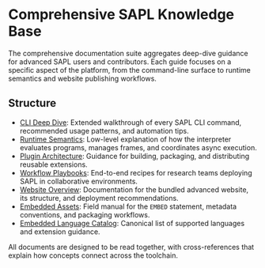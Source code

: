 # Comprehensive SAPL Knowledge Base

The comprehensive documentation suite aggregates deep-dive guidance for advanced SAPL users and contributors. Each guide focuses on a specific aspect of the platform, from the command-line surface to runtime semantics and website publishing workflows.

## Structure

- [CLI Deep Dive](CLI_DEEP_DIVE.md): Extended walkthrough of every SAPL CLI command, recommended usage patterns, and automation tips.
- [Runtime Semantics](RUNTIME_SEMANTICS.md): Low-level explanation of how the interpreter evaluates programs, manages frames, and coordinates async execution.
- [Plugin Architecture](PLUGIN_ARCHITECTURE.md): Guidance for building, packaging, and distributing reusable extensions.
- [Workflow Playbooks](WORKFLOWS.md): End-to-end recipes for research teams deploying SAPL in collaborative environments.
- [Website Overview](WEBSITE_OVERVIEW.md): Documentation for the bundled advanced website, its structure, and deployment recommendations.
- [Embedded Assets](../docs/EMBEDDED_ASSETS.md): Field manual for the `EMBED` statement, metadata conventions, and packaging workflows.
- [Embedded Language Catalog](../docs/EMBED_LANGUAGE_CATALOG.md): Canonical list of supported languages and extension guidance.

All documents are designed to be read together, with cross-references that explain how concepts connect across the toolchain.
